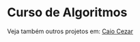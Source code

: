 # Curso de Algoritmos
 
Veja também outros projetos em: <a href="https://github.com/Skarzyll" target="_blanck">Caio Cezar</a>